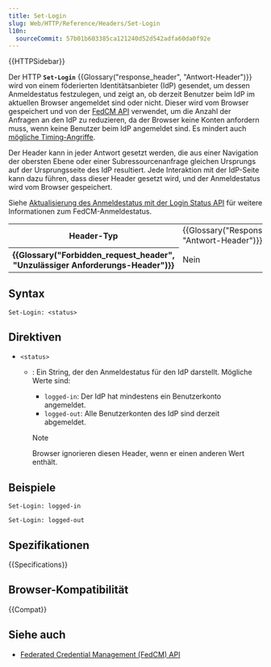 ```yaml
---
title: Set-Login
slug: Web/HTTP/Reference/Headers/Set-Login
l10n:
  sourceCommit: 57b01b603385ca121240d52d542adfa60da0f92e
---
```


{{HTTPSidebar}}

Der HTTP **`Set-Login`** {{Glossary("response_header", "Antwort-Header")}} wird von einem föderierten Identitätsanbieter (IdP) gesendet, um dessen Anmeldestatus festzulegen, und zeigt an, ob derzeit Benutzer beim IdP im aktuellen Browser angemeldet sind oder nicht. Dieser wird vom Browser gespeichert und von der [FedCM API](/de/docs/Web/API/FedCM_API) verwendet, um die Anzahl der Anfragen an den IdP zu reduzieren, da der Browser keine Konten anfordern muss, wenn keine Benutzer beim IdP angemeldet sind. Es mindert auch [mögliche Timing-Angriffe](https://github.com/w3c-fedid/FedCM/issues/447).

Der Header kann in jeder Antwort gesetzt werden, die aus einer Navigation der obersten Ebene oder einer Subressourcenanfrage gleichen Ursprungs auf der Ursprungsseite des IdP resultiert. Jede Interaktion mit der IdP-Seite kann dazu führen, dass dieser Header gesetzt wird, und der Anmeldestatus wird vom Browser gespeichert.

Siehe [Aktualisierung des Anmeldestatus mit der Login Status API](/de/docs/Web/API/FedCM_API/IDP_integration#update_login_status_using_the_login_status_api) für weitere Informationen zum FedCM-Anmeldestatus.

<table class="properties">
  <tbody>
    <tr>
      <th scope="row">Header-Typ</th>
      <td>{{Glossary("Response_header", "Antwort-Header")}}</td>
    </tr>
    <tr>
      <th scope="row">{{Glossary("Forbidden_request_header", "Unzulässiger Anforderungs-Header")}}</th>
      <td>Nein</td>
    </tr>
  </tbody>
</table>

## Syntax

```http
Set-Login: <status>
```

## Direktiven

- `<status>`

  - : Ein String, der den Anmeldestatus für den IdP darstellt. Mögliche Werte sind:

    - `logged-in`: Der IdP hat mindestens ein Benutzerkonto angemeldet.
    - `logged-out`: Alle Benutzerkonten des IdP sind derzeit abgemeldet.

    > [!NOTE]
    > Browser ignorieren diesen Header, wenn er einen anderen Wert enthält.

## Beispiele

```http
Set-Login: logged-in

Set-Login: logged-out
```

## Spezifikationen

{{Specifications}}

## Browser-Kompatibilität

{{Compat}}

## Siehe auch

- [Federated Credential Management (FedCM) API](/de/docs/Web/API/FedCM_API)
